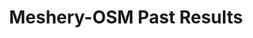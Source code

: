 ---
layout: past-results-layout
title: Meshery-OSM Past Results
permalink: project/compatibility-matrix/meshery-osm-past-results
description: a complete compatibility matrix and project test status dashboard.
language: en
display-title: "false"
list: exclude
type: "project"
service-mesh: "meshery-osm"
subheading: Meshery-OSM
---